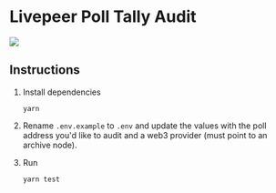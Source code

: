 # Livepeer Poll Tally Audit
![](https://user-images.githubusercontent.com/555740/82120474-6245a580-9754-11ea-9866-70574ddc18cb.png)
## Instructions

1. Install dependencies

    `yarn`

2. Rename `.env.example` to `.env` and update the values with the poll address you'd like to audit and a web3 provider (must point to an archive node).
4. Run

    `yarn test`

